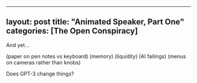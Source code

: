
---
layout: post
title: "Animated Speaker, Part One"
categories: [The Open Conspiracy]
---

And yet...

(paper on pen notes vs keyboard) (memory) (liquidity) (AI failings) (menus on cameras rather than knobs)

Does GPT-3 change things?

